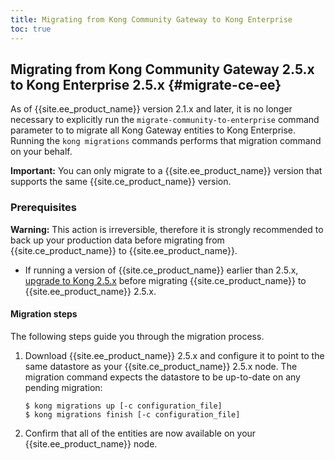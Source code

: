 ```yaml
---
title: Migrating from Kong Community Gateway to Kong Enterprise
toc: true
---
```


## Migrating from Kong Community Gateway 2.5.x to Kong Enterprise 2.5.x {#migrate-ce-ee}

As of {{site.ee_product_name}} version 2.1.x and later, it is no longer necessary to explicitly
run the `migrate-community-to-enterprise` command parameter to to migrate all
Kong Gateway entities to Kong Enterprise. Running the `kong migrations` commands
performs that migration command on your behalf.

<div class="alert alert-ee blue">
<strong>Important:</strong> You can only migrate to a {{site.ee_product_name}} version that
supports the same {{site.ce_product_name}} version.
</div>

### Prerequisites

<div class="alert alert-red">
     <strong>Warning:</strong> This action is irreversible, therefore it is strongly
     recommended to back up your production data before migrating from
     {{site.ce_product_name}} to {{site.ee_product_name}}.
</div>

* If running a version of {{site.ce_product_name}} earlier than 2.5.x,
  [upgrade to Kong 2.5.x](/2.5.x/upgrading/) before migrating
  {{site.ce_product_name}} to {{site.ee_product_name}} 2.5.x.

#### Migration steps

The following steps guide you through the migration process.

1. Download {{site.ee_product_name}} 2.5.x and configure it to point to the
   same datastore as your {{site.ce_product_name}} 2.5.x node. The migration
   command expects the datastore to be up-to-date on any pending migration:

   ```shell
   $ kong migrations up [-c configuration_file]
   $ kong migrations finish [-c configuration_file]
   ```
2. Confirm that all of the entities are now available on your
   {{site.ee_product_name}} node.

